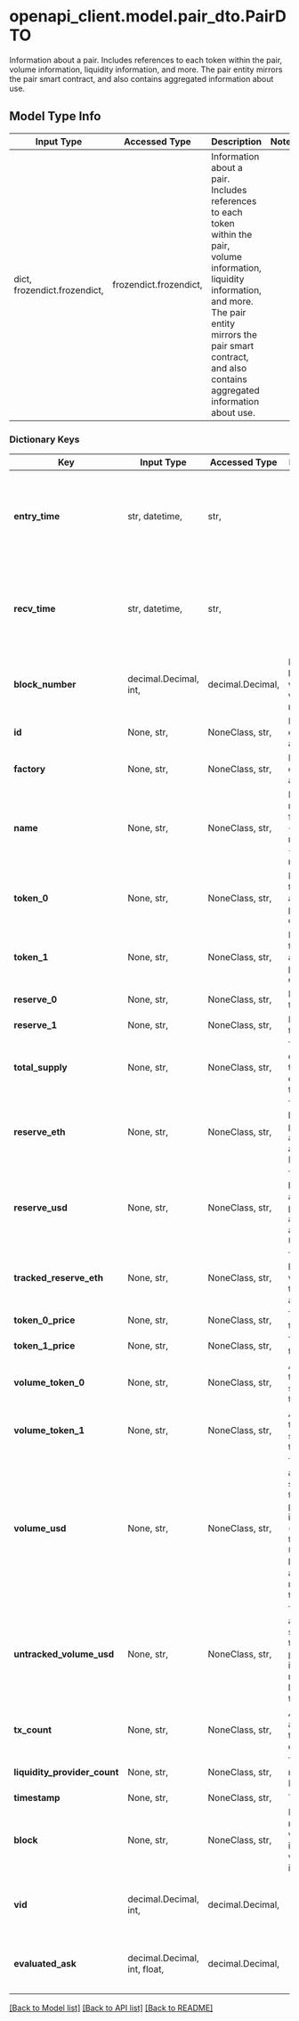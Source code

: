 # openapi_client.model.pair_dto.PairDTO

Information about a pair. Includes references to each token within the pair, volume information, liquidity information, and more. The pair entity mirrors the pair smart contract, and also contains aggregated information about use.

## Model Type Info
Input Type | Accessed Type | Description | Notes
------------ | ------------- | ------------- | -------------
dict, frozendict.frozendict,  | frozendict.frozendict,  | Information about a pair. Includes references to each token within the pair, volume information, liquidity information, and more. The pair entity mirrors the pair smart contract, and also contains aggregated information about use. | 

### Dictionary Keys
Key | Input Type | Accessed Type | Description | Notes
------------ | ------------- | ------------- | ------------- | -------------
**entry_time** | str, datetime,  | str,  |  | [optional] value must conform to RFC-3339 date-time
**recv_time** | str, datetime,  | str,  |  | [optional] value must conform to RFC-3339 date-time
**block_number** | decimal.Decimal, int,  | decimal.Decimal,  | Number of block in which entity was recorded. | [optional] value must be a 64 bit integer
**id** | None, str,  | NoneClass, str,  | Pair contract address. | [optional] 
**factory** | None, str,  | NoneClass, str,  | Factory contract address. | [optional] 
**name** | None, str,  | NoneClass, str,  | Friendly name, format: &lt;token0 name&gt;-&lt;token1 name&gt; | [optional] 
**token_0** | None, str,  | NoneClass, str,  | Reference to token0 as stored in pair contract. | [optional] 
**token_1** | None, str,  | NoneClass, str,  | Reference to token0 as stored in pair contract. | [optional] 
**reserve_0** | None, str,  | NoneClass, str,  | Reserve of token0. | [optional] 
**reserve_1** | None, str,  | NoneClass, str,  | Reserve of token1. | [optional] 
**total_supply** | None, str,  | NoneClass, str,  | Total supply of liquidity token distributed to LPs. | [optional] 
**reserve_eth** | None, str,  | NoneClass, str,  | Total liquidity in pair stored as an amount of ETH. | [optional] 
**reserve_usd** | None, str,  | NoneClass, str,  | Total liquidity amount in pair stored as an amount of USD. | [optional] 
**tracked_reserve_eth** | None, str,  | NoneClass, str,  | Total liquidity with only tracked amount. | [optional] 
**token_0_price** | None, str,  | NoneClass, str,  | Token0 per token1. | [optional] 
**token_1_price** | None, str,  | NoneClass, str,  | Token1 per token0. | [optional] 
**volume_token_0** | None, str,  | NoneClass, str,  | Amount of token0 swapped on this pair. | [optional] 
**volume_token_1** | None, str,  | NoneClass, str,  | Amount of token1 swapped on this pair. | [optional] 
**volume_usd** | None, str,  | NoneClass, str,  | Total amount swapped all time in this pair stored in USD (only tracked if USD liquidity is above minimum threshold). | [optional] 
**untracked_volume_usd** | None, str,  | NoneClass, str,  | Total amount swapped all time in this pair stored in USD, no minimum liquidity threshold. | [optional] 
**tx_count** | None, str,  | NoneClass, str,  | All time amount of transactions on this pair. | [optional] 
**liquidity_provider_count** | None, str,  | NoneClass, str,  | Total number of LPs. | [optional] 
**timestamp** | None, str,  | NoneClass, str,  | Timestamp. | [optional] 
**block** | None, str,  | NoneClass, str,  | Block number in which pair information was created in. | [optional] 
**vid** | decimal.Decimal, int,  | decimal.Decimal,  |  | [optional] value must be a 64 bit integer
**evaluated_ask** | decimal.Decimal, int, float,  | decimal.Decimal,  |  | [optional] value must be a 64 bit float

[[Back to Model list]](../../README.md#documentation-for-models) [[Back to API list]](../../README.md#documentation-for-api-endpoints) [[Back to README]](../../README.md)

